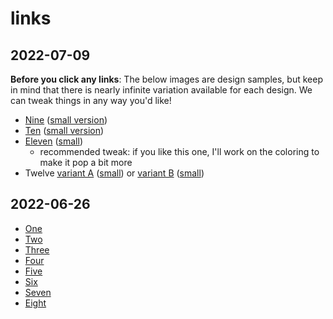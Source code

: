 # links

## 2022-07-09

**Before you click any links**: The below images are design samples, but keep in mind that there is nearly infinite variation available for each design. We can tweak things in any way you'd like!  

* [Nine](https://res.cloudinary.com/ericyd/image/upload/v1657421291/cover-art/2022-07-09T21.46.00-seed-994614339_oqkj2y.jpg) ([small version](https://res.cloudinary.com/ericyd/image/upload/c_scale,w_500/v1657421291/cover-art/2022-07-09T21.46.00-seed-994614339_oqkj2y.jpg))
* [Ten](https://res.cloudinary.com/ericyd/image/upload/v1657422268/cover-art/2022-07-09T21.49.25-seed-1103377413_yb3ctb.jpg) ([small version](https://res.cloudinary.com/ericyd/image/upload/c_scale,w_500/v1657422268/cover-art/2022-07-09T21.49.25-seed-1103377413_yb3ctb.jpg))
* [Eleven](https://res.cloudinary.com/ericyd/image/upload/v1657422265/cover-art/2022-07-09T21.52.03-seed-1043584980_k59axj.jpg) ([small](https://res.cloudinary.com/ericyd/image/upload/c_scale,w_500/v1657422265/cover-art/2022-07-09T21.52.03-seed-1043584980_k59axj.jpg))
    * recommended tweak: if you like this one, I'll work on the coloring to make it pop a bit more
* Twelve [variant A](https://res.cloudinary.com/ericyd/image/upload/v1657422266/cover-art/2022-07-09T21.56.40-seed-1712074106_ooxxbr.jpg) ([small](https://res.cloudinary.com/ericyd/image/upload/c_scale,w_500/v1657422266/cover-art/2022-07-09T21.56.40-seed-1712074106_ooxxbr.jpg)) or [variant B](https://res.cloudinary.com/ericyd/image/upload/v1657422267/cover-art/2022-07-09T21.56.38-seed-730497349_i390ra.jpg) ([small](https://res.cloudinary.com/ericyd/image/upload/c_scale,w_500/v1657422267/cover-art/2022-07-09T21.56.38-seed-730497349_i390ra.jpg)) 

## 2022-06-26

* [One](https://res.cloudinary.com/ericyd/image/upload/v1656298002/cover-art/pipes2-1_vjmiv7.png)
* [Two](https://res.cloudinary.com/ericyd/image/upload/v1656298001/cover-art/circles1_qeolt2.png)
* [Three](https://res.cloudinary.com/ericyd/image/upload/v1656298000/cover-art/pipes2-1656297913717_jabkfp.png)
* [Four](https://res.cloudinary.com/ericyd/image/upload/v1656297999/cover-art/pipes2-sharp-1656297506267_tuhjqb.png)
* [Five](https://res.cloudinary.com/ericyd/image/upload/v1656039799/cover-art/Screen_Shot_2022-06-23_at_10.01.41_PM_et7ugl.png)
* [Six](https://res.cloudinary.com/ericyd/image/upload/v1656039797/cover-art/Screen_Shot_2022-06-23_at_10.00.34_PM_tmxbq7.png)
* [Seven](https://res.cloudinary.com/ericyd/image/upload/v1643861095/cover-art/2022-02-02T22.04.19-seed-744326361_ihb7yg.png)
* [Eight](https://res.cloudinary.com/ericyd/image/upload/v1643861093/cover-art/2022-02-02T22.02.33-seed-184332687_bozanp.png)
